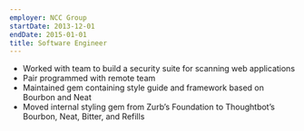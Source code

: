```yaml
---
employer: NCC Group
startDate: 2013-12-01
endDate: 2015-01-01
title: Software Engineer
---
```

- Worked with team to build a security suite for scanning web applications
- Pair programmed with remote team
- Maintained gem containing style guide and framework based on Bourbon and Neat
- Moved internal styling gem from Zurb’s Foundation to Thoughtbot’s Bourbon, Neat, Bitter, and Refills
